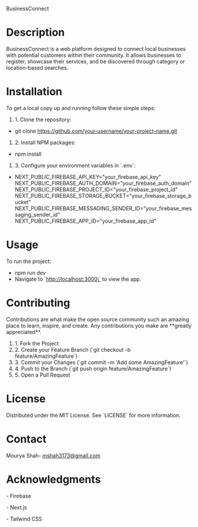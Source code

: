 BusinessConnect

# Description

BusinessConnect is a web platform designed to connect local businesses with potential customers within their community. It allows businesses to register, showcase their services, and be discovered through category or location-based searches.

# Installation

To get a local copy up and running follow these simple steps:

1. 1\. Clone the repository:

- git clone <https://github.com/your-username/your-project-name.git>

1. 2\. Install NPM packages:

- npm install

1. 3\. Configure your environment variables in \`.env\`:

- NEXT_PUBLIC_FIREBASE_API_KEY="your_firebase_api_key"  
    NEXT_PUBLIC_FIREBASE_AUTH_DOMAIN="your_firebase_auth_domain"  
    NEXT_PUBLIC_FIREBASE_PROJECT_ID="your_firebase_project_id"  
    NEXT_PUBLIC_FIREBASE_STORAGE_BUCKET="your_firebase_storage_bucket"  
    NEXT_PUBLIC_FIREBASE_MESSAGING_SENDER_ID="your_firebase_messaging_sender_id"  
    NEXT_PUBLIC_FIREBASE_APP_ID="your_firebase_app_id"

# Usage

To run the project:

- npm run dev
- Navigate to \`<http://localhost:3000\`> to view the app.

# Contributing

Contributions are what make the open source community such an amazing place to learn, inspire, and create. Any contributions you make are \*\*greatly appreciated\*\*.

1. 1\. Fork the Project
2. 2\. Create your Feature Branch (\`git checkout -b feature/AmazingFeature\`)
3. 3\. Commit your Changes (\`git commit -m 'Add some AmazingFeature'\`)
4. 4\. Push to the Branch (\`git push origin feature/AmazingFeature\`)
5. 5\. Open a Pull Request

# License

Distributed under the MIT License. See \`LICENSE\` for more information.

# Contact

Mourya Shah- mshah3173@gmail.com

# Acknowledgments

\- Firebase

\- Next.js

\- Tailwind CSS
